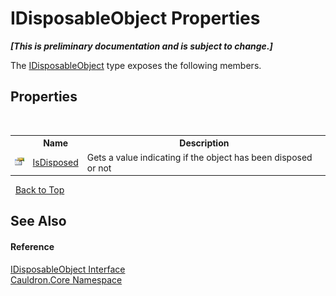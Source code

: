 # IDisposableObject Properties
 _**\[This is preliminary documentation and is subject to change.\]**_

The <a href="T_Cauldron_Core_IDisposableObject">IDisposableObject</a> type exposes the following members.


## Properties
&nbsp;<table><tr><th></th><th>Name</th><th>Description</th></tr><tr><td>![Public property](media/pubproperty.gif "Public property")</td><td><a href="P_Cauldron_Core_IDisposableObject_IsDisposed">IsDisposed</a></td><td>
Gets a value indicating if the object has been disposed or not</td></tr></table>&nbsp;
<a href="#idisposableobject-properties">Back to Top</a>

## See Also


#### Reference
<a href="T_Cauldron_Core_IDisposableObject">IDisposableObject Interface</a><br /><a href="N_Cauldron_Core">Cauldron.Core Namespace</a><br />